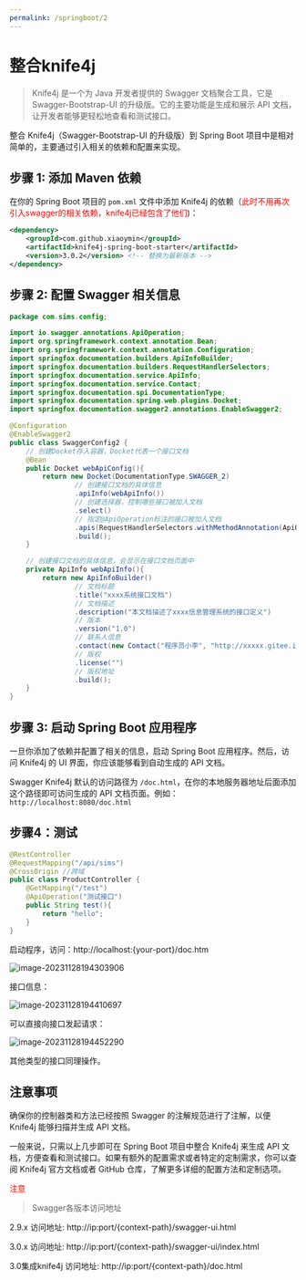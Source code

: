 ```yaml
---
permalink: /springboot/2
---
```

# 整合knife4j


> Knife4j 是一个为 Java 开发者提供的 Swagger 文档聚合工具，它是 Swagger-Bootstrap-UI 的升级版。它的主要功能是生成和展示 API 文档，让开发者能够更轻松地查看和测试接口。

整合 Knife4j（Swagger-Bootstrap-UI 的升级版）到 Spring Boot 项目中是相对简单的，主要通过引入相关的依赖和配置来实现。

## 步骤 1: 添加 Maven 依赖

在你的 Spring Boot 项目的 `pom.xml` 文件中添加 Knife4j 的依赖（<font color='red'>此时不用再次引入swagger的相关依赖，knife4j已经包含了他们</font>)：

```xml
<dependency>
    <groupId>com.github.xiaoymin</groupId>
    <artifactId>knife4j-spring-boot-starter</artifactId>
    <version>3.0.2</version> <!-- 替换为最新版本 -->
</dependency>
```

## 步骤 2: 配置 Swagger 相关信息

```java
package com.sims.config;

import io.swagger.annotations.ApiOperation;
import org.springframework.context.annotation.Bean;
import org.springframework.context.annotation.Configuration;
import springfox.documentation.builders.ApiInfoBuilder;
import springfox.documentation.builders.RequestHandlerSelectors;
import springfox.documentation.service.ApiInfo;
import springfox.documentation.service.Contact;
import springfox.documentation.spi.DocumentationType;
import springfox.documentation.spring.web.plugins.Docket;
import springfox.documentation.swagger2.annotations.EnableSwagger2;

@Configuration
@EnableSwagger2
public class SwaggerConfig2 {
    // 创建Docket存入容器，Docket代表一个接口文档
    @Bean
    public Docket webApiConfig(){
        return new Docket(DocumentationType.SWAGGER_2)
                // 创建接口文档的具体信息
                .apiInfo(webApiInfo())
                // 创建选择器，控制哪些接口被加入文档
                .select()
                // 指定@ApiOperation标注的接口被加入文档
                .apis(RequestHandlerSelectors.withMethodAnnotation(ApiOperation.class))
                .build();
    }

    // 创建接口文档的具体信息，会显示在接口文档页面中
    private ApiInfo webApiInfo(){
        return new ApiInfoBuilder()
                // 文档标题
                .title("xxxx系统接口文档")
                // 文档描述
                .description("本文档描述了xxxx信息管理系统的接口定义")
                // 版本
                .version("1.0")
                // 联系人信息
                .contact(new Contact("程序员小李", "http://xxxxx.gitee.io", "xxxx@163.com"))
                // 版权
                .license("")
                // 版权地址
                .build();
    }
}
```

## 步骤 3: 启动 Spring Boot 应用程序

一旦你添加了依赖并配置了相关的信息，启动 Spring Boot 应用程序。然后，访问 Knife4j 的 UI 界面，你应该能够看到自动生成的 API 文档。

Swagger Knife4j 默认的访问路径为 `/doc.html`，在你的本地服务器地址后面添加这个路径即可访问生成的 API 文档页面。例如：`http://localhost:8080/doc.html`

## 步骤4：测试

```java
@RestController
@RequestMapping("/api/sims")
@CrossOrigin //跨域
public class ProductController {
    @GetMapping("/test")
    @ApiOperation("测试接口")
    public String test(){
        return "hello";
    }
}
```

启动程序，访问：http://localhost:{your-port}/doc.htm

![image-20231128194303906](http://cdn.qiniu.liyansheng.top/typora/image-20231128194303906.png)

接口信息：

![image-20231128194410697](http://cdn.qiniu.liyansheng.top/typora/image-20231128194410697.png)

可以直接向接口发起请求：

![image-20231128194452290](http://cdn.qiniu.liyansheng.top/typora/image-20231128194452290.png)

其他类型的接口同理操作。

## 注意事项

确保你的控制器类和方法已经按照 Swagger 的注解规范进行了注解，以便 Knife4j 能够扫描并生成 API 文档。

一般来说，只需以上几步即可在 Spring Boot 项目中整合 Knife4j 来生成 API 文档，方便查看和测试接口。如果有额外的配置需求或者特定的定制需求，你可以查阅 Knife4j 官方文档或者 GitHub 仓库，了解更多详细的配置方法和定制选项。

<font color='red'>注意</font>

> Swagger各版本访问地址

2.9.x 访问地址:
http://ip:port/{context-path}/swagger-ui.html

3.0.x 访问地址:
http://ip:port/{context-path}/swagger-ui/index.html

3.0集成knife4j 访问地址:
http://ip:port/{context-path}/doc.html